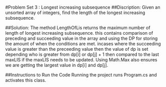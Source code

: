 ﻿#Problem Set 3 : Longest increasing subsequence
##Discription:
            Given an unsorted array of integers, find the length of the longest increasing subsequence.



##Solution: 
            The method LengthOfLis returns the maximum number of length of longest increasing subsequence. this contains comparison of preceding and succeeding value in the array and using the DP for storing the amount of when the conditions are met. incases where the succeeding value is greater than the preceeding value then the value of dp is set depending who is greater from dp[i] or dp[j] + 1  then compared to the last maxLIS if the maxLIS needs to be updated. Using Math.Max also ensures we are getting the largest value in dp[i] and dp[j].

##Instructions to Run the Code
             Running the project runs Program.cs and activates this class.